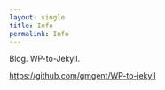 ```yaml
---
layout: single
title: Info
permalink: Info
---
```

Blog. WP-to-Jekyll.

https://github.com/gmgent/WP-to-jekyll